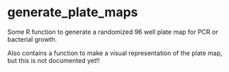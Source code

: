 # generate_plate_maps

Some R function to generate a randomized 96 well plate map for PCR or bacterial growth.

Also contains a function to make a visual representation of the plate map, but this is not documented yet!!
